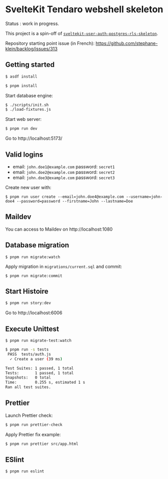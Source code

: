 # SvelteKit Tendaro webshell skeleton

Status : work in progress.

This project is a spin-off of [`sveltekit-user-auth-postgres-rls-skeleton`](https://github.com/stephane-klein/sveltekit-user-auth-postgres-rls-skeleton).

Repository starting point issue (in French): https://github.com/stephane-klein/backlog/issues/313

## Getting started

```sh
$ asdf install
```

```sh
$ pnpm install
```

Start database engine:

```sh
$ ./scripts/init.sh
$ ./load-fixtures.js
```

Start web server:

```sh
$ pnpm run dev
```

Go to http://localhost:5173/

## Valid logins

- email: `john.doe1@example.com`
  password: `secret1`
- email: `john.doe2@example.com`
  password: `secret2`
- email: `john.doe3@example.com`
  password: `secret3`

Create new user with:

```
$ pnpm run user create --email=john.doe4@example.com --username=john-doe4 --password=password --firstname=John --lastname=Doe
```

## Maildev

You can access to Maildev on http://localhost:1080

## Database migration

```
$ pnpm run migrate:watch
```

Apply migration in `migrations/current.sql` and commit:

```
$ pnpm run migrate:commit
```

## Start Histoire

```sh
$ pnpm run story:dev
```

Go to http://localhost:6006

## Execute Unittest

```
$ pnpm run migrate-test:watch
```

```sh
$ pnpm run -s tests
 PASS  tests/auth.js
  ✓ Create a user (39 ms)

Test Suites: 1 passed, 1 total
Tests:       1 passed, 1 total
Snapshots:   0 total
Time:        0.255 s, estimated 1 s
Ran all test suites.
```

## Prettier

Launch Prettier check:

```sh
$ pnpm run prettier-check
```

Apply Prettier fix example:

```sh
$ pnpm run prettier src/app.html
```

## ESlint

```sh
$ pnpm run eslint
```
